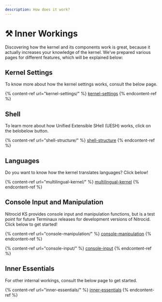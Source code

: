 ```yaml
---
description: How does it work?
---
```


# ⚒ Inner Workings

Discovering how the kernel and its components work is great, because it actually increases your knowledge of the kernel. We've prepared various pages for different features, which will be explained below:

## Kernel Settings

To know more about how the kernel settings works, consult the below page.

{% content-ref url="kernel-settings/" %}
[kernel-settings](kernel-settings/)
{% endcontent-ref %}

## Shell

To learn more about how Unified Extensible SHell (UESH) works, click on the belobelow button.

{% content-ref url="shell-structure/" %}
[shell-structure](shell-structure/)
{% endcontent-ref %}

## Languages

Do you want to know how the kernel translates languages? Click below!

{% content-ref url="multilingual-kernel/" %}
[multilingual-kernel](multilingual-kernel/)
{% endcontent-ref %}

## Console Input and Manipulation

Nitrocid KS provides console input and manipulation functions, but is a test point for future Terminaux releases for development versions of Nitrocid. Click below to get started!

{% content-ref url="console-manipulation/" %}
[console-manipulation](console-manipulation/)
{% endcontent-ref %}

{% content-ref url="console-input/" %}
[console-input](console-input/)
{% endcontent-ref %}

## Inner Essentials

For other internal workings, consult the below page to get started.

{% content-ref url="inner-essentials/" %}
[inner-essentials](inner-essentials/)
{% endcontent-ref %}
